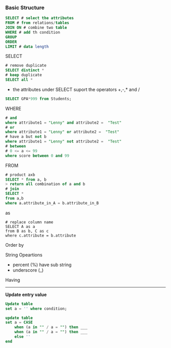 ### Basic Structure

```sql
SELECT # select the attributes
FROM # from relations/tables
JOIN ON # combine two table
WHERE # add th condition
GROUP
ORDER
LIMIT # data length
```


SELECT

```sql
# remove duplicate
SELECT distinct *
# keep duplicate
SELECT all *
```
- the attributes under SELECT suport the operators +,-,* and /
```sql
SELECT GPA*999 from Students;
```

WHERE
```sql
# and
where attribute1 = "Lenny" and attribute2 =  "Test"
# or
where attribute1 = "Lenny" or attribute2 =  "Test"
# have a but not b
where attribute1 = "Lenny" not attribute2 =  "Test"
# between 
# 0 <= a <= 99
where score between 0 and 99
```

FROM

```sql
# product axb
SELECT * from a, b
> return all combination of a and b
# join
SELECT * 
from a,b 
where a.attribute_in_A = b.attribute_in_B
```

as
```Mysql
# replace column name
SELECT A as a
from B as b, C as c
where c.attribute = b.attribute
```

Order by


String Opeartions
- percent (%) have sub string 
- underscore (_)



Having


***

**Update entry value**
```sql
Update table
set a = '' where condition;

update table
set a = CASE
    when (a in "" / a = "") then ___
    when (a in "" / a = "") then ___
    else ''
end
```
